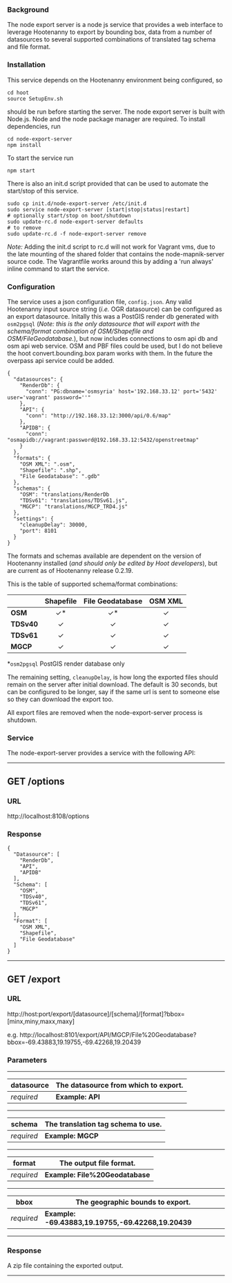 ### Background
The node export server is a node js service that provides a web interface to leverage Hootenanny to export by bounding box, data from a number of datasources to several supported combinations of translated tag schema and file format.

### Installation
This service depends on the Hootenanny environment being configured, so

    cd hoot
    source SetupEnv.sh
should be run before starting the server.
The node export server is built with Node.js.  Node and the node package manager are required.  To install dependencies, run

    cd node-export-server
    npm install
To start the service run

    npm start

There is also an init.d script provided that can be used to automate the start/stop of this service.

```
sudo cp init.d/node-export-server /etc/init.d
sudo service node-export-server [start|stop|status|restart]
# optionally start/stop on boot/shutdown
sudo update-rc.d node-export-server defaults
# to remove
sudo update-rc.d -f node-export-server remove
```

*Note:*  Adding the init.d script to rc.d will not work for Vagrant vms, due to the late mounting of the shared folder that contains the node-mapnik-server source code.  The Vagrantfile works around this by adding a 'run always' inline command to start the service.

### Configuration
The service uses a json configuration file, `config.json`.  Any valid Hootenanny input source string (*i.e.* OGR datasource) can be configured as an export datasource.  Initally this was a PostGIS render db generated with `osm2pgsql` (*Note: this is the only datasource that will export with the schema/format combination of OSM/Shapefile and OSM/FileGeodatabase.*), but now includes connections to osm api db and osm api web service.  OSM and PBF files could be used, but I do not believe the hoot convert.bounding.box param works with them.  In the future the overpass api service could be added.

```
{
  "datasources": {
    "RenderDb": {
      "conn": "PG:dbname='osmsyria' host='192.168.33.12' port='5432' user='vagrant' password=''"
    },
    "API": {
      "conn": "http://192.168.33.12:3000/api/0.6/map"
    },
    "APIDB": {
      "conn": "osmapidb://vagrant:password@192.168.33.12:5432/openstreetmap"
    }
  },
  "formats": {
    "OSM XML": ".osm",
    "Shapefile": ".shp",
    "File Geodatabase": ".gdb"
  },
  "schemas": {
    "OSM": "translations/RenderDb
    "TDSv61": "translations/TDSv61.js",
    "MGCP": "translations/MGCP_TRD4.js"
  },
  "settings": {
    "cleanupDelay": 30000,
    "port": 8101
  }
}
```

The formats and schemas available are dependent on the version of Hootenanny installed (*and should only be edited by Hoot developers*), but are current as of Hootenanny release 0.2.19.

This is the table of supported schema/format combinations:

|      | Shapefile | File Geodatabase | OSM XML |
| ---- |:---------:|:----------------:|:-------:|
| **OSM**| &#x2713;*| &#x2713;*| &#x2713;|
| **TDSv40**| &#x2713;| &#x2713;| &#x2713;|
| **TDSv61**| &#x2713;| &#x2713;| &#x2713;|
| **MGCP**| &#x2713;| &#x2713;| &#x2713;|
*`osm2pgsql` PostGIS render database only

The remaining setting, `cleanupDelay`, is how long the exported files should remain on the server after initial download.  The default is 30 seconds, but can be configured to be longer, say if the same url is sent to someone else so they can download the export too.

All export files are removed when the node-export-server process is shutdown.

### Service
The node-export-server provides a service with the following API:

___
## GET /options

### URL
http://localhost:8108/options

### Response
```
{
  "Datasource": [
    "RenderDb",
    "API",
    "APIDB"
  ],
  "Schema": [
    "OSM",
    "TDSv40",
    "TDSv61",
    "MGCP"
  ],
  "Format": [
    "OSM XML",
    "Shapefile",
    "File Geodatabase"
  ]
}
```
___

## GET /export

### URL
http://host:port/export/[datasource]/[schema]/[format]?bbox=[minx,miny,maxx,maxy]

e.g. http://localhost:8101/export/API/MGCP/File%20Geodatabase?bbox=-69.43883,19.19755,-69.42268,19.20439
### Parameters
___
datasource | The datasource from which to export.
--- | ---
_required_ | **Example: API**
___

schema | The translation tag schema to use.
--- | ---
_required_ | **Example: MGCP**
___

format | The output file format.
--- | ---
_required_ | **Example: File%20Geodatabase**
___

bbox | The geographic bounds to export.
--- | ---
_required_ | **Example: -69.43883,19.19755,-69.42268,19.20439**
___

### Response
A zip file containing the exported output.
___
